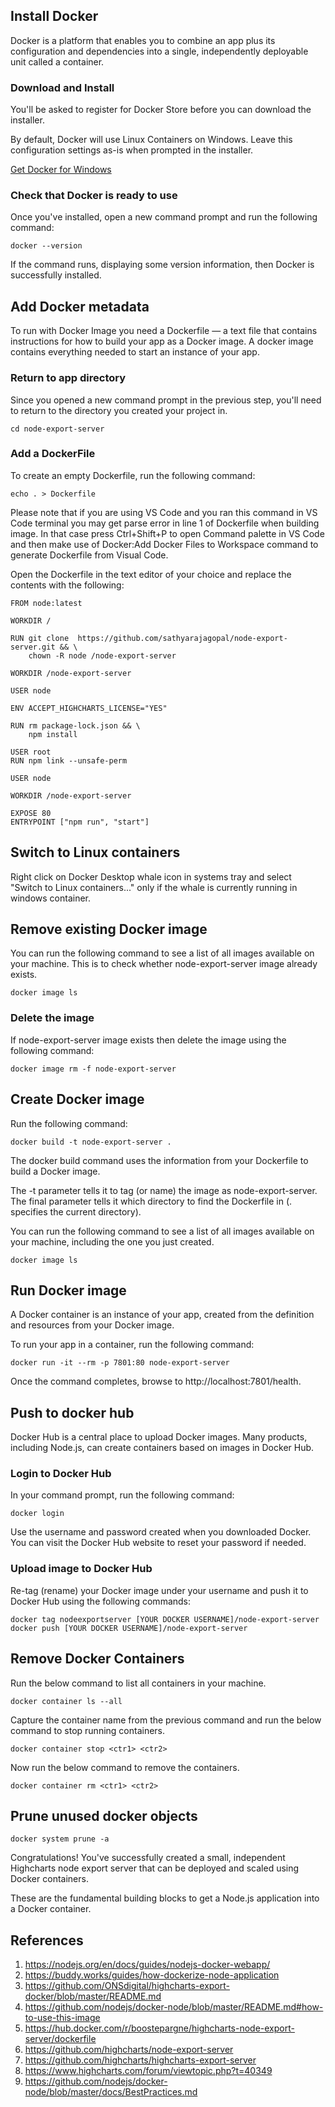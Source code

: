 ## Install Docker

Docker is a platform that enables you to combine an app plus its configuration and dependencies into a single, independently deployable unit called a container.

### Download and Install

You'll be asked to register for Docker Store before you can download the installer.

By default, Docker will use Linux Containers on Windows. Leave this configuration settings as-is when prompted in the installer.

[Get Docker for Windows](https://hub.docker.com/editions/community/docker-ce-desktop-windows)

### Check that Docker is ready to use

Once you've installed, open a new command prompt and run the following command:

    docker --version

If the command runs, displaying some version information, then Docker is successfully installed.

## Add Docker metadata

To run with Docker Image you need a Dockerfile — a text file that contains instructions for how to build your app as a Docker image. A docker image contains everything needed to start an instance of your app.

### Return to app directory

Since you opened a new command prompt in the previous step, you'll need to return to the directory you created your project in.

    cd node-export-server

### Add a DockerFile

To create an empty Dockerfile, run the following command:

    echo . > Dockerfile

Please note that if you are using VS Code and you ran this command in VS Code terminal you may get parse error in line 1 of Dockerfile when building image. In that case press Ctrl+Shift+P to open Command palette in VS Code and then make use of Docker:Add Docker Files to Workspace command to generate Dockerfile from Visual Code.

Open the Dockerfile in the text editor of your choice and replace the contents with the following:

    FROM node:latest

    WORKDIR /

    RUN git clone  https://github.com/sathyarajagopal/node-export-server.git && \
        chown -R node /node-export-server

    WORKDIR /node-export-server

    USER node 

    ENV ACCEPT_HIGHCHARTS_LICENSE="YES"

    RUN rm package-lock.json && \
        npm install

    USER root	 
    RUN npm link --unsafe-perm

    USER node

    WORKDIR /node-export-server

    EXPOSE 80
    ENTRYPOINT ["npm run", "start"]

## Switch to Linux containers

Right click on Docker Desktop whale icon in systems tray and select "Switch to Linux containers..." only if the whale is currently running in windows container.

## Remove existing Docker image

You can run the following command to see a list of all images available on your machine. This is to check whether node-export-server image already exists.

    docker image ls

### Delete the image

If node-export-server image exists then delete the image using the following command:

    docker image rm -f node-export-server

## Create Docker image

Run the following command:

    docker build -t node-export-server .

The docker build command uses the information from your Dockerfile to build a Docker image.

The -t parameter tells it to tag (or name) the image as node-export-server.
The final parameter tells it which directory to find the Dockerfile in (. specifies the current directory).

You can run the following command to see a list of all images available on your machine, including the one you just created.

    docker image ls

## Run Docker image

A Docker container is an instance of your app, created from the definition and resources from your Docker image.

To run your app in a container, run the following command:

    docker run -it --rm -p 7801:80 node-export-server

Once the command completes, browse to http://localhost:7801/health.

## Push to docker hub

Docker Hub is a central place to upload Docker images. Many products, including Node.js, can create containers based on images in Docker Hub.

### Login to Docker Hub

In your command prompt, run the following command:

    docker login

Use the username and password created when you downloaded Docker. You can visit the Docker Hub website to reset your password if needed.

### Upload image to Docker Hub

Re-tag (rename) your Docker image under your username and push it to Docker Hub using the following commands:

    docker tag nodeexportserver [YOUR DOCKER USERNAME]/node-export-server
    docker push [YOUR DOCKER USERNAME]/node-export-server

## Remove Docker Containers

Run the below command to list all containers in your machine.

    docker container ls --all

Capture the container name from the previous command and run the below command to stop running containers.

    docker container stop <ctr1> <ctr2>

Now run the below command to remove the containers.

    docker container rm <ctr1> <ctr2>

## Prune unused docker objects

    docker system prune -a

Congratulations! You've successfully created a small, independent Highcharts node export server that can be deployed and scaled using Docker containers.

These are the fundamental building blocks to get a Node.js application into a Docker container.

## References

1. https://nodejs.org/en/docs/guides/nodejs-docker-webapp/
2. https://buddy.works/guides/how-dockerize-node-application
3. https://github.com/ONSdigital/highcharts-export-docker/blob/master/README.md
4. https://github.com/nodejs/docker-node/blob/master/README.md#how-to-use-this-image
5. https://hub.docker.com/r/boostepargne/highcharts-node-export-server/dockerfile
6. https://github.com/highcharts/node-export-server
7. https://github.com/highcharts/highcharts-export-server
8. https://www.highcharts.com/forum/viewtopic.php?t=40349
9. https://github.com/nodejs/docker-node/blob/master/docs/BestPractices.md